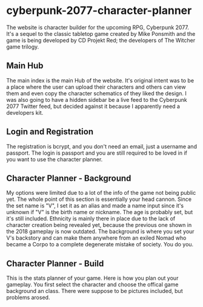 # cyberpunk-2077-character-planner

The website is character builder for the upcoming RPG, Cyberpunk 2077. It's a sequel to the classic tabletop game created by Mike Ponsmith and the game is being developed by CD Projekt Red; the developers of The Witcher game trilogy. 


## Main Hub

The main index is the main Hub of the website. It's original intent was to be a place where the user can upload their characters and others can view them and even copy the character schematics of they liked the design. I was also going to have a hidden sidebar be a live feed to the Cyberpunk 2077 Twitter feed, but decided against it because I apparently need a developers kit.

## Login and Registration

The registration is bcrypt, and you don't need an email, just a username and passport. The login is passport and you are still required to be loved in if you want to use the character planner.

## Character Planner - Background

My options were limited due to a lot of the info of the game not being public yet. The whole point of this section is essentially your head cannon. Since the set name is "V", I set it as an alias and made a name input since it's unknown if "V" is the birth name or nickname. The age is probably set, but it's still included. Ethnicity is mainly there in place due to the lack of character creation being revealed yet, because the previous one shown in the 2018 gameplay is now outdated. The background is where you set your V's backstory and can make them anywhere from an exiled Nomad who became a Corpo to a complete degenerate mistake of society. You do you.

## Character Planner - Build

This is the stats planner of your game. Here is how you plan out your gameplay. You first select the character and choose the offical game background an class. There were suppose to be pictures included, but problems arosed. 
